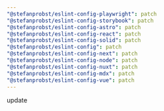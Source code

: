 ```yaml
---
"@stefanprobst/eslint-config-playwright": patch
"@stefanprobst/eslint-config-storybook": patch
"@stefanprobst/eslint-config-astro": patch
"@stefanprobst/eslint-config-react": patch
"@stefanprobst/eslint-config-solid": patch
"@stefanprobst/eslint-config": patch
"@stefanprobst/eslint-config-next": patch
"@stefanprobst/eslint-config-node": patch
"@stefanprobst/eslint-config-nuxt": patch
"@stefanprobst/eslint-config-mdx": patch
"@stefanprobst/eslint-config-vue": patch
---
```


update
